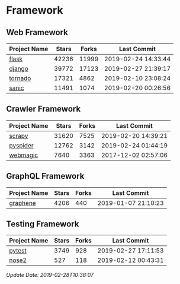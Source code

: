 # Framework

## Web Framework

| Project Name | Stars | Forks | Last Commit |
| ------------ | ----- | ----- | ----------- |
| [flask](https://github.com/pallets/flask) | 42236 | 11999 | 2019-02-24 14:33:44 |
| [django](https://github.com/django/django) | 39772 | 17123 | 2019-02-27 21:39:17 |
| [tornado](https://github.com/tornadoweb/tornado) | 17321 | 4862 | 2019-02-10 23:08:24 |
| [sanic](https://github.com/huge-success/sanic) | 11491 | 1074 | 2019-02-20 00:26:56 |

## Crawler Framework

| Project Name | Stars | Forks | Last Commit |
| ------------ | ----- | ----- | ----------- |
| [scrapy](https://github.com/scrapy/scrapy) | 31620 | 7525 | 2019-02-20 14:39:21 |
| [pyspider](https://github.com/binux/pyspider) | 12762 | 3142 | 2019-02-24 01:44:19 |
| [webmagic](https://github.com/code4craft/webmagic) | 7640 | 3363 | 2017-12-02 02:57:06 |

## GraphQL Framework

| Project Name | Stars | Forks | Last Commit |
| ------------ | ----- | ----- | ----------- |
| [graphene](https://github.com/graphql-python/graphene) | 4206 | 440 | 2019-01-07 21:10:23 |

## Testing Framework

| Project Name | Stars | Forks | Last Commit |
| ------------ | ----- | ----- | ----------- |
| [pytest](https://github.com/pytest-dev/pytest) | 3749 | 928 | 2019-02-27 17:11:53 |
| [nose2](https://github.com/nose-devs/nose2) | 527 | 118 | 2019-02-12 00:43:31 |

*Update Date: 2019-02-28T10:38:07*